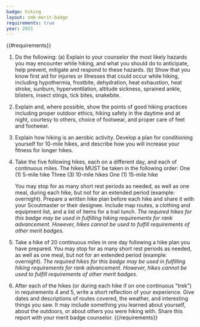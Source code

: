 ```yaml
---
badge: hiking
layout: smb-merit-badge
requirements: true
year: 2021
---
```


{{#requirements}}
1. Do the following:
    (a) Explain to your counselor the most likely hazards you may encounter while hiking, and what you should do to anticipate, help prevent, mitigate and respond to these hazards.
    (b) Show that you know first aid for injuries or illnesses that could occur while hiking, including hypothermia, frostbite, dehydration, heat exhaustion, heat stroke, sunburn, hyperventilation, altitude sickness, sprained ankle, blisters, insect stings, tick bites, snakebite.
2. Explain and, where possible, show the points of good hiking practices including proper outdoor ethics, hiking safety in the daytime and at night, courtesy to others, choice of footwear, and proper care of feet and footwear.
3. Explain how hiking is an aerobic activity. Develop a plan for conditioning yourself for 10-mile hikes, and describe how you will increase your fitness for longer hikes.
4. Take the five following hikes, each on a different day, and each of continuous miles. The hikes MUST be taken in the following order:
    One (1) 5-mile hike
    Three (3) 10-mile hikes
    One (1) 15-mile hike

    You may stop for as many short rest periods as needed, as well as one meal, during each hike, but not for an extended period (example: overnight). Prepare a written hike plan before each hike and share it with your Scoutmaster or their designee. Include map routes, a clothing and equipment list, and a list of items for a trail lunch.
    *The required hikes for this badge may be used in fulfilling hiking requirements for rank advancement. However, hikes cannot be used to fulfill requirements of other merit badges.*
5. Take a hike of 20 continuous miles in one day following a hike plan you have prepared. You may stop for as many short rest periods as needed, as well as one meal, but not for an extended period (example: overnight).
    *The required hikes for this badge may be used in fulfilling hiking requirements for rank advancement. However, hikes cannot be used to fulfill requirements of other merit badges.*
6. After each of the hikes (or during each hike if on one continuous "trek") in requirements 4 and 5, write a short reflection of your experience. Give dates and descriptions of routes covered, the weather, and interesting things you saw. It may include something you learned about yourself, about the outdoors, or about others you were hiking with. Share this report with your merit badge counselor.
{{/requirements}}
